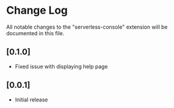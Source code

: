 # Change Log

All notable changes to the "serverless-console" extension will be documented in this file.

## [0.1.0]

- Fixed issue with displaying help page

## [0.0.1]

- Initial release